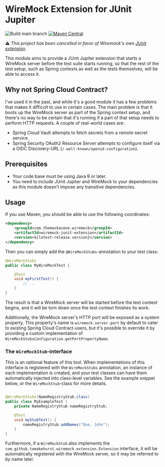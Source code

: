 # WireMock Extension for JUnit Jupiter

![Build main branch](https://github.com/ThomasKasene/wiremock-junit-extension/actions/workflows/build.yml/badge.svg)
[![Maven Central](https://img.shields.io/maven-central/v/com.thomaskasene.wiremock/wiremock-junit-extension.svg?label=Maven%20Central)](https://search.maven.org/artifact/com.thomaskasene.wiremock/wiremock-junit-extension)

:warning: *This project has been cancelled in favor of Wiremock's own [JUnit extension](https://wiremock.org/docs/junit-jupiter/).*

This module aims to provide a JUnit Jupiter extension that starts a WireMock server before the test suite starts
running, so that the rest of the test setup, such as Spring contexts as well as the tests themselves, will be able to
access it.

## Why not Spring Cloud Contract?

I've used it in the past, and while it's a good module it has a few problems that makes it difficult to use in certain
cases. The main problem is that it boots up the WireMock server as part of the Spring context setup, and there's no way
to be certain that it's running if a part of that setup needs to perform HTTP requests. A couple of real-world cases
are:
* Spring Cloud Vault attempts to fetch secrets from a remote secret service.
* Spring Security OAuth2 Resource Server attempts to configure itself via a OIDC Discovery-URL
  (`/.well-known/openid-configuration`).

## Prerequisites

* Your code base must be using Java 9 or later.
* You need to include JUnit Jupiter and WireMock to your dependencies as this module doesn't impose any transitive
 dependencies.

## Usage

If you use Maven, you should be able to use the following coordinates:

```xml
<dependency>
    <groupId>com.thomaskasene.wiremock</groupId>
    <artifactId>wiremock-junit-extension</artifactId>
    <version>${latest-release.version}</version>
</dependency>
```

Then you can simply add the `@WireMockStubs`-annotation to your test class:

```java
@WireMockStubs
public class MyWireMockTest {

    @Test
    void myFirstTest() {
        // ...
    }
}
```

The result is that a WireMock server will be started before the test context begins, and it will be torn down once the
test context finishes its work.

Additionally, the WireMock server's HTTP port will be exposed as a system property. This property's name is
`wiremock.server.port` by default to cater to existing Spring Cloud Contract-users, but it's possible to override it by
providing a custom implementation of `WireMockStubsConfiguration.getPortPropertyName`.

### The `WireMockStub`-interface

This is an optional feature of this tool. When implementations of this interface is registered with the `WireMockStubs`
annotation, an instance of each implementation is created, and your test classes can have them automatically injected
into class-level variables. See the example snippet below, or the `WireMockStub`-class for more details.

```java

@WireMockStubs(NameRegistryStub.class)
public class MyExampleTest {
    private NameRegistryStub nameRegistryStub;

    @Test
    void myStubTest() {
        nameRegistryStub.addNames("Doe, John");
    }
}
```

Furthermore, if a `WireMockStub` also implements the `com.github.tomakehurst.wiremock.extension.Extension` interface, it
will be automatically registered with the WireMock server, so it may be referred to by name later.
